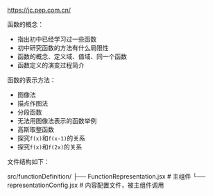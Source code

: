 https://jc.pep.com.cn/

函数的概念：

- 指出初中已经学习过一些函数
- 初中研究函数的方法有什么局限性
- 函数的概念、定义域、值域、同一个函数
- 函数定义的演变过程简介

函数的表示方法：

- 图像法
- 描点作图法
- 分段函数
- 无法用图像法表示的函数举例
- 高斯取整函数
- 探究`f(x)`和`f(x-1)`的关系
- 探究`f(x)`和`f(2x)`的关系

文件结构如下：

src/functionDefinition/
├── FunctionRepresentation.jsx  # 主组件
└── representationConfig.jsx    # 内容配置文件，被主组件调用

